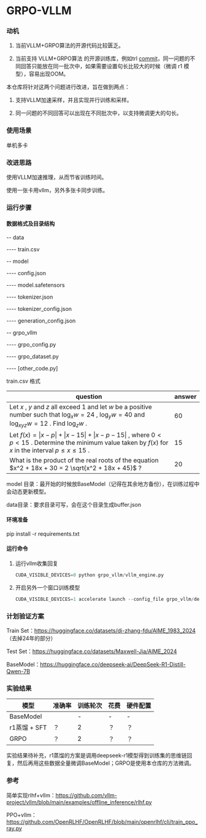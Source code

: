 # GRPO-VLLM

### 动机

1. 当前VLLM+GRPO算法的开源代码比较匮乏。

2. 当前支持 VLLM+GRPO算法 的开源训练库，例如trl [commit](https://example.comhttps://github.com/huggingface/trl/commit/ed14ed90438860fc59b8b7694d4e103a2a146a57#diff-3dccaf6ed3f406ca989a3fe919c767e614cfc90ba81a8a761567ff5ca2cb97dd)，同一问题的不同回答只能放在同一批次中，如果需要设置句长比较大的时候（微调 r1 模型），容易出现OOM。

本仓库将针对这两个问题进行改进，旨在做到两点：

1. 支持VLLM加速采样，并且实现并行训练和采样。

2. 同一问题的不同回答可以出现在不同批次中，以支持微调更大的句长。

### 使用场景

单机多卡

### 改进思路

使用VLLM加速推理，从而节省训练时间。

使用一张卡用vllm，另外多张卡同步训练。

### 运行步骤

#### 数据格式及目录结构

-- data

---- train.csv

-- model

---- config.json

---- model.safetensors

---- tokenizer.json

---- tokenizer_config.json

---- generation_config.json

-- grpo_vllm

---- grpo_config.py

---- grpo_dataset.py

---- [other_code.py]



train.csv 格式

| question                                                     | answer |
| ------------------------------------------------------------ | ------ |
| Let $x$ , $y$ and $z$ all exceed $1$ and let $w$ be a positive number such that $\log_xw=24$ , $\log_y w = 40$ and $\log_{xyz}w=12$ . Find $\log_zw$ . | 60     |
| Let $f(x)=\|x-p\|+\|x-15\|+\|x-p-15\|$ , where $0 < p < 15$ . Determine the minimum value taken by $f(x)$ for $x$ in the interval $p \leq x\leq15$ . | 15     |
| What is the product of the real roots of the equation $x^2 + 18x + 30 = 2 \sqrt{x^2 + 18x + 45}$ ? | 20     |

model 目录：最开始的时候放BaseModel（记得在其余地方备份），在训练过程中会动态更新模型。

data目录：要求目录可写，会在这个目录生成buffer.json

#### 环境准备

pip install -r requirements.txt

#### 运行命令

1. 运行vllm收集回复

   ```python
   CUDA_VISIBLE_DEVICES=0 python grpo_vllm/vllm_engine.py
   ```

2. 开启另外一个窗口训练模型

   ```python
   CUDA_VISIBLE_DEVICES=1 accelerate launch --config_file grpo_vllm/deepspeed_zero3.yaml grpo_vllm/main.py
   ```


### 计划验证方案

Train Set：https://huggingface.co/datasets/di-zhang-fdu/AIME_1983_2024 （去掉24年的部分）

Test Set：https://huggingface.co/datasets/Maxwell-Jia/AIME_2024

BaseModel：https://huggingface.co/deepseek-ai/DeepSeek-R1-Distill-Qwen-7B



### 实验结果

| 模型         | 准确率 | 训练轮次 | 花费 | 硬件配置 |
| ------------ | ------ | -------- | ---- | -------- |
| BaseModel    |        | -        | -    | -        |
| r1蒸馏 + SFT | ？     | 2        | ？   | ？       |
| GRPO         | ？     | 2        | ？   | ？       |

实验结果待补充，r1蒸馏的方案是调用deepseek-r1模型得到训练集的思维链回复，然后再用这些数据全量微调BaseModel；GRPO是使用本仓库的方法微调。

### 参考

简单实现rlhf+vllm：https://github.com/vllm-project/vllm/blob/main/examples/offline_inference/rlhf.py

PPO+vllm：https://github.com/OpenRLHF/OpenRLHF/blob/main/openrlhf/cli/train_ppo_ray.py



